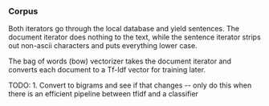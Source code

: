 
### Corpus 

Both iterators go through the local database and yield sentences.  The document iterator does nothing to the text, while the sentence iterator strips out non-ascii characters and puts everything lower case. 

The bag of words (bow) vectorizer takes the document iterator and converts each document to a Tf-Idf vector for training later.  

TODO:
	1. Convert to bigrams and see if that changes -- only do this when there is an efficient pipeline between tfidf and a classifier
	